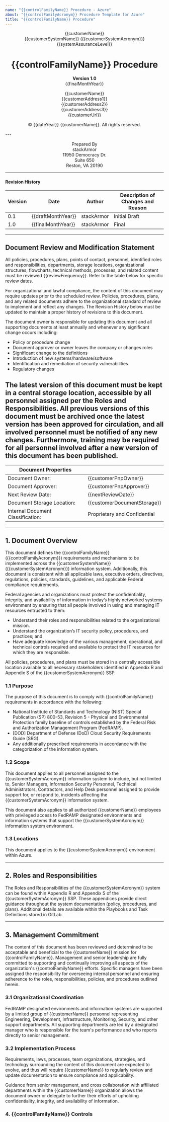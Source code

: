 ```yaml
---
name: "{{controlFamilyName}} Procedure - Azure"
about: "{{controlFamilyAcronym}} Procedure Template for Azure"
title: "{{controlFamilyName}} Procedure"
---
```

<div align="center">

{{customerName}}<br>
{{customerSystemName}} ({{customerSystemAcronym}}) <br>
{{systemAssuranceLevel}}

# {{controlFamilyName}} Procedure

**Version 1.0**  
{{finalMonthYear}}

{{customerName}}  
{{customerAddress1}}  
{{customerAddress2}}  
{{customerAddress3}}  
{{customerUrl}}

© {{dateYear}} {{customerName}}. All rights reserved.

</div>
---
<div align="center">


Prepared By<br>
stackArmor <br>
11950 Democracy Dr. <br>
Suite 650 <br>
Reston, VA 20190 <br>

</div>

---

#### Revision History  
| Version    | Date     | Author     | Description of Changes and Reason |
|------------|----------|------------|------------------|
| 0.1        | {{draftMonthYear}}	| stackArmor | Initial Draft	|	
| 1.0        | {{finalMonthYear}}	| stackArmor | Final		|
---

## Document Review and Modification  Statement  
All policies, procedures, plans, points of contact, personnel, identified roles and responsibilities, departments, storage locations, organizational structures, flowcharts, technical methods, processes, and related content must be reviewed {{reviewFrequency}}. Refer to the table below for specific review dates. 

For organizational and lawful compliance, the content of this document may require updates prior to the scheduled review.  Policies, procedures, plans, and any related documents adhere to the organizational standard of review to implement and reflect any changes. The Revision History below must be updated to maintain a proper history of revisions to this document.  
 
The document owner is responsible for updating this document and all supporting documents at least annually  and whenever any significant change occurs including:
- Policy or procedure change
- Document approver or owner leaves the company or changes roles
- Significant change to the definitions
- Introduction of new systems/hardware/software
- Identification and remediation of security vulnerabilities
- Regulatory changes

The latest version of this document must be kept in a central storage location, accessible by all personnel assigned per the Roles and Responsibilities. All previous versions of this document must be archived once the latest version has been approved for circulation, and all involved personnel must be notified of any new changes. Furthermore, training may be required for all personnel involved after a new version of this document has been published. 
---
 
|	Document Properties		|					|
|---------------------------------------|---------------------------------------|
| Document Owner: 			| {{customerPnpOwner}} 			|
| Document Approver:			| {{customerPnpApprover}}		|
| Next Review Date:			| {{nextReviewDate}} 			|
| Document Storage Location:		| {{customerDocumentStorage}}	|
| Internal Document Classification:	| Proprietary and Confidential		|

---

## 1. Document Overview  
This document defines the {{controlFamilyName}} ({{controlFamilyAcronym}})  requirements and mechanisms to be implemented across the {{customerSystemName}} ({{customerSystemAcronym}}) information system. Additionally, this document is consistent with all applicable laws, executive orders, directives, regulations, policies, standards, guidelines, and applicable Federal compliance requirements. 

Federal agencies and organizations must protect the confidentiality, integrity, and availability of information in today’s highly networked systems environment by ensuring that all people involved in using and managing IT resources entrusted to them:

- Understand their roles and responsibilities related to the organizational mission. <br>
- Understand the organization’s IT security policy, procedures, and practices; and <br>
- Have adequate knowledge of the various management, operational, and technical controls required and available to protect the IT resources for which they are responsible. <br>

All policies, procedures, and plans must be stored in a centrally accessible location available to all necessary stakeholders identified in Appendix R and Appendix S of the {{customerSystemAcronym}} SSP.  

### 1.1 Purpose  
The purpose of this document is to comply with {{controlFamilyName}} requirements in accordance with the following:

- National Institute of Standards and Technology (NIST) Special Publication (SP) 800-53, Revision 5 - Physical and Environmental Protection family baseline of controls established by the Federal Risk and Authorization Management Program (FedRAMP).<br>
- [DOD] Department of Defense (DoD) Cloud Security Requirements Guide (SRG). <br>
- Any additionally prescribed requirements in accordance with the categorization of the information system. <br>

### 1.2 Scope  
This document applies to all personnel assigned to the {{customerSystemAcronym}} information system to include, but not limited to, Senior Managers, Information Security Personnel, Technical Administrators, Contractors, and Help Desk personnel assigned to provide support for, or respond to, incidents affecting the {{customerSystemAcronym}} information system. 

This document also applies to all authorized {{customerName}} employees with privileged access to FedRAMP designated environments and information systems that support the {{customerSystemAcronym}} information system environment.

### 1.3 Locations  
This document applies to the {{customerSystemAcronym}} environment within Azure.  

---

## 2. Roles and Responsibilities
The Roles and Responsibilities of the {{customerSystemAcronym}} system can be found within Appendix R and Appendix S of the {{customerSystemAcronym}} SSP. These appendices provide direct guidance throughout the system documentation (policy, procedures, and plans).  Additional details are available within the Playbooks and Task Definitions stored in GitLab.

---

## 3. Management Commitment  
The content of this document has been reviewed and determined to be acceptable and beneficial to the {{customerName}} mission for {{controlFamilyName}}. Management and senior leadership are fully committed to supporting and continually improving all aspects of the organization's {{controlFamilyName}} efforts. Specific managers have been assigned the responsibility for overseeing internal personnel and ensuring adherence to the roles, responsibilities, policies, and procedures outlined herein.

### 3.1 Organizational Coordination  
FedRAMP designated environments and information systems are supported by a limited group of {{customerName}} personnel representing Engineering, Development, Infrastructure, Monitoring, Security, and other support departments.  All supporting departments are led by a designated manager who is responsible for the team's performance and who reports directly to senior management. 

### 3.2 Implementation Process
Requirements, laws, processes, team organizations, strategies, and technology surrounding the content of this document are expected to evolve, and thus will require {{customerName}} to regularly review and update documentation to ensure compliance and applicability. 

Guidance from senior management, and cross collaboration with affiliated departments within the {{customerName}} organization allows the document owner or delegate to further their efforts of upholding confidentiality, integrity, and availability of information. 

### 4. {{controlFamilyName}} Controls

<!-- CONTROL_SPECIFIC_CONTENT -->

